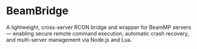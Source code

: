 # BeamBridge
A lightweight, cross-server RCON bridge and wrapper for BeamMP servers — enabling secure remote command execution, automatic crash recovery, and multi-server management via Node.js and Lua.
